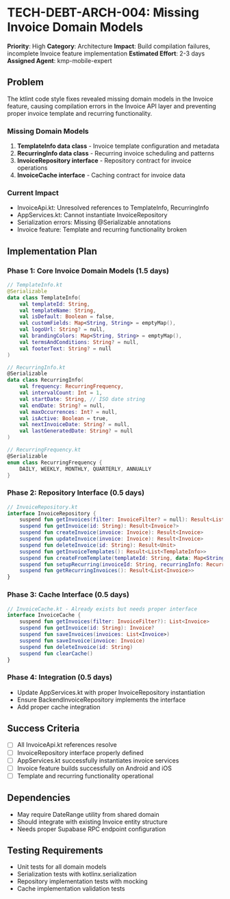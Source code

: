 # TECH-DEBT-ARCH-004: Missing Invoice Domain Models  

**Priority**: High
**Category**: Architecture
**Impact**: Build compilation failures, incomplete Invoice feature implementation
**Estimated Effort**: 2-3 days
**Assigned Agent**: kmp-mobile-expert

## Problem

The ktlint code style fixes revealed missing domain models in the Invoice feature, causing compilation errors in the Invoice API layer and preventing proper invoice template and recurring functionality.

### Missing Domain Models
1. **TemplateInfo data class** - Invoice template configuration and metadata
2. **RecurringInfo data class** - Recurring invoice scheduling and patterns
3. **InvoiceRepository interface** - Repository contract for invoice operations
4. **InvoiceCache interface** - Caching contract for invoice data

### Current Impact  
- InvoiceApi.kt: Unresolved references to TemplateInfo, RecurringInfo
- AppServices.kt: Cannot instantiate InvoiceRepository
- Serialization errors: Missing @Serializable annotations
- Invoice feature: Template and recurring functionality broken

## Implementation Plan

### Phase 1: Core Invoice Domain Models (1.5 days)
```kotlin
// TemplateInfo.kt
@Serializable
data class TemplateInfo(
    val templateId: String,
    val templateName: String,
    val isDefault: Boolean = false,
    val customFields: Map<String, String> = emptyMap(),
    val logoUrl: String? = null,
    val brandingColors: Map<String, String> = emptyMap(),
    val termsAndConditions: String? = null,
    val footerText: String? = null
)

// RecurringInfo.kt  
@Serializable
data class RecurringInfo(
    val frequency: RecurringFrequency,
    val intervalCount: Int = 1,
    val startDate: String, // ISO date string
    val endDate: String? = null,
    val maxOccurrences: Int? = null,
    val isActive: Boolean = true,
    val nextInvoiceDate: String? = null,
    val lastGeneratedDate: String? = null
)

// RecurringFrequency.kt
@Serializable
enum class RecurringFrequency {
    DAILY, WEEKLY, MONTHLY, QUARTERLY, ANNUALLY
}
```

### Phase 2: Repository Interface (0.5 days)
```kotlin
// InvoiceRepository.kt
interface InvoiceRepository {
    suspend fun getInvoices(filter: InvoiceFilter? = null): Result<List<Invoice>>
    suspend fun getInvoice(id: String): Result<Invoice?>
    suspend fun createInvoice(invoice: Invoice): Result<Invoice>
    suspend fun updateInvoice(invoice: Invoice): Result<Invoice>
    suspend fun deleteInvoice(id: String): Result<Unit>
    suspend fun getInvoiceTemplates(): Result<List<TemplateInfo>>
    suspend fun createFromTemplate(templateId: String, data: Map<String, Any>): Result<Invoice>
    suspend fun setupRecurring(invoiceId: String, recurringInfo: RecurringInfo): Result<Unit>
    suspend fun getRecurringInvoices(): Result<List<Invoice>>
}
```

### Phase 3: Cache Interface (0.5 days)  
```kotlin
// InvoiceCache.kt - Already exists but needs proper interface
interface InvoiceCache {
    suspend fun getInvoices(filter: InvoiceFilter?): List<Invoice>
    suspend fun getInvoice(id: String): Invoice?
    suspend fun saveInvoices(invoices: List<Invoice>)
    suspend fun saveInvoice(invoice: Invoice)
    suspend fun deleteInvoice(id: String)
    suspend fun clearCache()
}
```

### Phase 4: Integration (0.5 days)
- Update AppServices.kt with proper InvoiceRepository instantiation
- Ensure BackendInvoiceRepository implements the interface
- Add proper cache integration

## Success Criteria
- [ ] All InvoiceApi.kt references resolve  
- [ ] InvoiceRepository interface properly defined
- [ ] AppServices.kt successfully instantiates invoice services
- [ ] Invoice feature builds successfully on Android and iOS
- [ ] Template and recurring functionality operational

## Dependencies
- May require DateRange utility from shared domain
- Should integrate with existing Invoice entity structure
- Needs proper Supabase RPC endpoint configuration

## Testing Requirements  
- Unit tests for all domain models
- Serialization tests with kotlinx.serialization
- Repository implementation tests with mocking
- Cache implementation validation tests